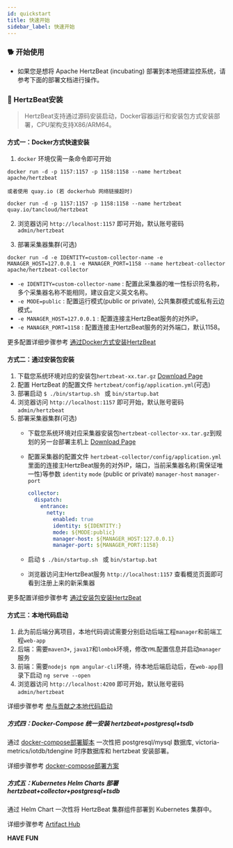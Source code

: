 ```yaml
---
id: quickstart  
title: 快速开始    
sidebar_label: 快速开始
---
```


### 🐕 开始使用

- 如果您是想将 Apache HertzBeat (incubating) 部署到本地搭建监控系统，请参考下面的部署文档进行操作。

### 🍞 HertzBeat安装

> HertzBeat支持通过源码安装启动，Docker容器运行和安装包方式安装部署，CPU架构支持X86/ARM64。

#### 方式一：Docker方式快速安装

1. `docker` 环境仅需一条命令即可开始

```docker run -d -p 1157:1157 -p 1158:1158 --name hertzbeat apache/hertzbeat```

```或者使用 quay.io (若 dockerhub 网络链接超时)```

```docker run -d -p 1157:1157 -p 1158:1158 --name hertzbeat quay.io/tancloud/hertzbeat```

2. 浏览器访问 `http://localhost:1157` 即可开始，默认账号密码 `admin/hertzbeat`

3. 部署采集器集群(可选)

```
docker run -d -e IDENTITY=custom-collector-name -e MANAGER_HOST=127.0.0.1 -e MANAGER_PORT=1158 --name hertzbeat-collector apache/hertzbeat-collector
```

- `-e IDENTITY=custom-collector-name` : 配置此采集器的唯一性标识符名称，多个采集器名称不能相同，建议自定义英文名称。
- `-e MODE=public` : 配置运行模式(public or private), 公共集群模式或私有云边模式。
- `-e MANAGER_HOST=127.0.0.1` : 配置连接主HertzBeat服务的对外IP。
- `-e MANAGER_PORT=1158` : 配置连接主HertzBeat服务的对外端口，默认1158。

更多配置详细步骤参考 [通过Docker方式安装HertzBeat](docker-deploy)

#### 方式二：通过安装包安装

1. 下载您系统环境对应的安装包`hertzbeat-xx.tar.gz` [Download Page](https://hertzbeat.apache.org/docs/download)
2. 配置 HertzBeat 的配置文件 `hertzbeat/config/application.yml`(可选)
3. 部署启动 `$ ./bin/startup.sh ` 或 `bin/startup.bat`
4. 浏览器访问 `http://localhost:1157` 即可开始，默认账号密码 `admin/hertzbeat`
5. 部署采集器集群(可选)
   - 下载您系统环境对应采集器安装包`hertzbeat-collector-xx.tar.gz`到规划的另一台部署主机上 [Download Page](https://hertzbeat.apache.org/docs/download)
   - 配置采集器的配置文件 `hertzbeat-collector/config/application.yml` 里面的连接主HertzBeat服务的对外IP，端口，当前采集器名称(需保证唯一性)等参数 `identity` `mode` (public or private) `manager-host` `manager-port`

     ```yaml
     collector:
       dispatch:
         entrance:
           netty:
             enabled: true
             identity: ${IDENTITY:}
             mode: ${MODE:public}
             manager-host: ${MANAGER_HOST:127.0.0.1}
             manager-port: ${MANAGER_PORT:1158}
     ```
   - 启动 `$ ./bin/startup.sh ` 或 `bin/startup.bat`
   - 浏览器访问主HertzBeat服务 `http://localhost:1157` 查看概览页面即可看到注册上来的新采集器

更多配置详细步骤参考 [通过安装包安装HertzBeat](package-deploy)

#### 方式三：本地代码启动

1. 此为前后端分离项目，本地代码调试需要分别启动后端工程`manager`和前端工程`web-app`
2. 后端：需要`maven3+`, `java17`和`lombok`环境，修改`YML`配置信息并启动`manager`服务
3. 前端：需要`nodejs npm angular-cli`环境，待本地后端启动后，在`web-app`目录下启动 `ng serve --open`
4. 浏览器访问 `http://localhost:4200` 即可开始，默认账号密码 `admin/hertzbeat`

详细步骤参考 [参与贡献之本地代码启动](../community/contribution)

##### 方式四：Docker-Compose 统一安装 hertzbeat+postgresql+tsdb

通过 [docker-compose部署脚本](https://github.com/apache/hertzbeat/tree/master/script/docker-compose) 一次性把 postgresql/mysql 数据库, victoria-metrics/iotdb/tdengine 时序数据库和 hertzbeat 安装部署。

详细步骤参考 [docker-compose部署方案](https://github.com/apache/hertzbeat/tree/master/script/docker-compose/README.md)

##### 方式五：Kubernetes Helm Charts 部署 hertzbeat+collector+postgresql+tsdb

通过 Helm Chart 一次性将 HertzBeat 集群组件部署到 Kubernetes 集群中。

详细步骤参考 [Artifact Hub](https://artifacthub.io/packages/helm/hertzbeat/hertzbeat)

**HAVE FUN**
